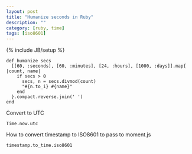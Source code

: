 ```yaml
---
layout: post
title: "Humanize seconds in Ruby"
description: ""
category: [ruby, time]
tags: [iso8601]
---
```

{% include JB/setup %}


    def humanize secs
      [[60, :seconds], [60, :minutes], [24, :hours], [1000, :days]].map{ |count, name|
        if secs > 0
          secs, n = secs.divmod(count)
          "#{n.to_i} #{name}"
        end
      }.compact.reverse.join(' ')
    end

Convert to UTC

    Time.now.utc

How to convert timestamp to ISO8601 to pass to moment.js

    timestamp.to_time.iso8601

